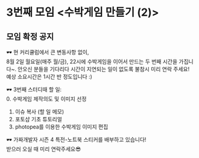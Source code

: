 # 3번째 모임 <수박게임 만들기 (2)>
## 모임 확정 공지

🕶 현 커리큘럼에서 큰 변동사항 없이,  
8월 2일 월요일(매주 월/금), 22시에 수박게임을 이어서 만드는 두 번째 시간을 가집니다~. 
안오신 분들을 기다리다 시간이 지연되는 일이 없도록 불참시 미리 연락 주세요!  
예상 소요시간은 1시간 반 정도입니다 :)  

🕶 3번째 스터디때 할 일:  
0. 수박게임 제작의도 및 이미지 선정  
1. 이슈 복사 (할 일 메모)  
3. 포토샵 기초 튜토리얼  
4. photopea를 이용한 수박게임 이미지 편집  

🕶 가짜개발자 시즌 4 특전-노트북 스티커를 배부하고 있습니다!  
받으러 오실 때 미리 연락주세요😎
